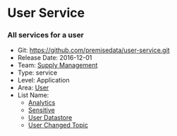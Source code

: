 # User Service
### All services for a user
* Git: https://github.com/premisedata/user-service.git
* Release Date: 2016-12-01
* Team: [Supply Management](../teams/supply.md)
* Type: service
* Level: Application
* Area: [User](../areas/user.png)
* List Name:
  * [Analytics](analytics-schema.md)
  * [Sensitive](sensitive-schema.md)
  * [User Datastore](user-datastore.md)
  * [User Changed Topic](user-topic-changed.md)
